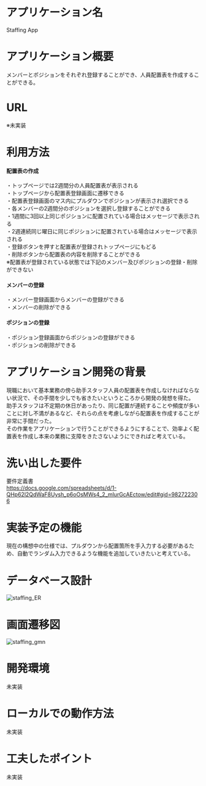 # アプリケーション名
Staffing App

# アプリケーション概要
メンバーとポジションをそれぞれ登録することができ、人員配置表を作成することができる。

# URL
※未実装

# 利用方法

#### 配置表の作成
・トップページでは2週間分の人員配置表が表示される  
・トップページから配置表登録画面に遷移できる  
・配置表登録画面のマス内にプルダウンでポジションが表示され選択できる  
・各メンバーの2週間分のポジションを選択し登録することができる  
・1週間に3回以上同じポジションに配置されている場合はメッセージで表示される  
・2週連続同じ曜日に同じポジションに配置されている場合はメッセージで表示される  
・登録ボタンを押すと配置表が登録されトップページにもどる  
・削除ボタンから配置表の内容を削除することができる  
※配置表が登録されている状態では下記のメンバー及びポジションの登録・削除ができない  
#### メンバーの登録
・メンバー登録画面からメンバーの登録ができる  
・メンバーの削除ができる
#### ポジションの登録
・ポジション登録画面からポジションの登録ができる  
・ポジションの削除ができる




# アプリケーション開発の背景
現職において基本業務の傍ら助手スタッフ人員の配置表を作成しなければならない状況で、その手間を少しでも省きたいというところから開発の発想を得た。  
助手スタッフは不定期の休日があったり、同じ配置が連続することや頻度が多いことに対し不満があるなど、それらの点を考慮しながら配置表を作成することが非常に手間だった。  
その作業をアプリケーションで行うことができるようにすることで、効率よく配置表を作成し本来の業務に支障をきたさないようにできればと考えている。

# 洗い出した要件
要件定義書  
https://docs.google.com/spreadsheets/d/1-QHp62l2QdWaF8Uysh_p6oOsMWs4_2_mlurGcAEctow/edit#gid=982722306

# 実装予定の機能
現在の構想中の仕様では、プルダウンから配置箇所を手入力する必要があるため、自動でランダム入力できるような機能を追加していきたいと考えている。

# データベース設計
![staffing_ER](https://user-images.githubusercontent.com/115336998/220908032-27dfb114-c344-4274-ac43-3cde711d9e11.png)


# 画面遷移図
![staffing_gmn](https://user-images.githubusercontent.com/115336998/220911257-2144fbb9-cd48-4ff9-a5ab-8b7821f1f6b7.png)


# 開発環境
未実装

# ローカルでの動作方法
未実装

# 工夫したポイント
未実装

